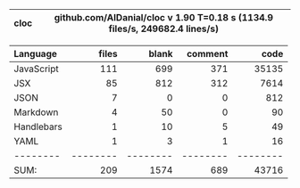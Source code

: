 cloc|github.com/AlDanial/cloc v 1.90  T=0.18 s (1134.9 files/s, 249682.4 lines/s)
--- | ---

Language|files|blank|comment|code
:-------|-------:|-------:|-------:|-------:
JavaScript|111|699|371|35135
JSX|85|812|312|7614
JSON|7|0|0|812
Markdown|4|50|0|90
Handlebars|1|10|5|49
YAML|1|3|1|16
--------|--------|--------|--------|--------
SUM:|209|1574|689|43716
